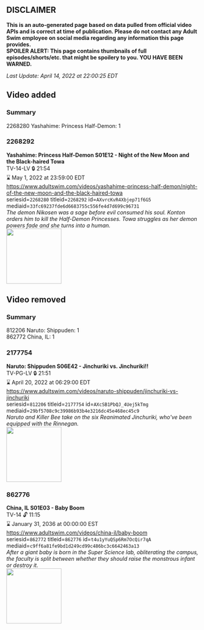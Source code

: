 ## DISCLAIMER
**This is an auto-generated page based on data pulled from official video APIs and is correct at time of publication. Please do not contact any Adult Swim employee on social media regarding any information this page provides.**  
**SPOILER ALERT: This page contains thumbnails of full episodes/shorts/etc. that might be spoilery to you. YOU HAVE BEEN WARNED.**  

_Last Update: April 14, 2022 at 22:00:25 EDT_
## Video added
### Summary
2268280 Yashahime: Princess Half-Demon: 1  
### 2268292
**Yashahime: Princess Half-Demon S01E12 - Night of the New Moon and the Black-haired Towa**  
TV-14-LV 🔒 21:54  
⌛ May 1, 2022 at 23:59:00 EDT  
https://www.adultswim.com/videos/yashahime-princess-half-demon/night-of-the-new-moon-and-the-black-haired-towa  
seriesid=`2268280` titleid=`2268292` id=`AXvrcKvR4Xbjep71f6G5` mediaid=`33fc69237fde6d6683755c556fe4d7d699c96731`  
_The demon Nikosen was a sage before evil consumed his soul. Konton orders him to kill the Half-Demon Princesses. Towa struggles as her demon powers fade and she turns into a human._  
<a href="https://media.cdn.adultswim.com/uploads/20210916/thumbnails/2_219161252304-YashahimePrincessHalfDemon_112_NightOfTheNewMoonAndTheBlackHairedTowa.png"><img src="https://media.cdn.adultswim.com/uploads/20210916/thumbnails/2_219161252304-YashahimePrincessHalfDemon_112_NightOfTheNewMoonAndTheBlackHairedTowa.png" height="144px" /></a>
## Video removed
### Summary
812206 Naruto: Shippuden: 1  
862772 China, IL: 1  
### 2177754
**Naruto: Shippuden S06E42 - Jinchuriki vs. Jinchuriki!!**  
TV-PG-LV 🔒 21:51  
⌛ April 20, 2022 at 06:29:00 EDT  
https://www.adultswim.com/videos/naruto-shippuden/jinchuriki-vs-jinchuriki  
seriesid=`812206` titleid=`2177754` id=`AXcSB1PbQJ_4Uej5kTmg` mediaid=`29bf5708c9c39986b93b4e3216dc45e468ec45c9`  
_Naruto and Killer Bee take on the six Reanimated Jinchuriki, who've been equipped with the Rinnegan._  
<a href="https://media.cdn.adultswim.com/uploads/20210122/thumbnails/2_21122131307-NarutoShippuden_325_JinchurikiVsJinchuriki.jpg"><img src="https://media.cdn.adultswim.com/uploads/20210122/thumbnails/2_21122131307-NarutoShippuden_325_JinchurikiVsJinchuriki.jpg" height="144px" /></a>
### 862776
**China, IL S01E03 - Baby Boom**  
TV-14 🔓 11:15  
⌛ January 31, 2036 at 00:00:00 EST  
https://www.adultswim.com/videos/china-il/baby-boom  
seriesid=`862772` titleid=`862776` id=`t4u1yYuQSp6Rm7OcQir7qA` mediaid=`c9ff6a81fe9bd1d249cd99c486bc3c6642463a13`  
_After a giant baby is born in the Super Science lab, obliterating the campus, the faculty is split between whether they should raise the monstrous infant or destroy it._  
<a href="https://media.cdn.adultswim.com/uploads/20200302/thumbnails/2_20321638377-chinail_103_bim.jpg"><img src="https://media.cdn.adultswim.com/uploads/20200302/thumbnails/2_20321638377-chinail_103_bim.jpg" height="144px" /></a>
